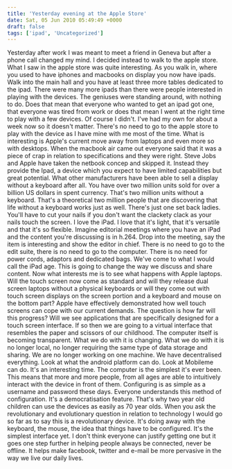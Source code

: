 ```yaml
---
title: 'Yesterday evening at the Apple Store'
date: Sat, 05 Jun 2010 05:49:49 +0000
draft: false
tags: ['ipad', 'Uncategorized']
---
```


Yesterday after work I was meant to meet a friend in Geneva but after a phone call changed my mind. I decided instead to walk to the apple store. What I saw in the apple store was quite interesting. As you walk in, where you used to have iphones and macbooks on display you now have ipads. Walk into the main hall and you have at least three more tables dedicated to the ipad. There were many more ipads than there were people interested in playing with the devices. The geniuses were standing around, with nothing to do. Does that mean that everyone who wanted to get an ipad got one, that everyone was tired from work or does that mean I went at the right time to play with a few devices. Of course I didn't. I've had my own for about a week now so it doesn't matter. There's no need to go to the apple store to play with the device as I have mine with me most of the time. What is interesting is Apple's current move away from laptops and even more so with desktops. When the macbook air came out everyone said that it was a piece of crap in relation to specifications and they were right. Steve Jobs and Apple have taken the netbook concep and skipped it. Instead they provide the Ipad, a device which you expect to have limited capabilities but great potential. What other manufacturers have been able to sell a display without a keyboard after all. You have over two million units sold for over a billion US dollars in spent currency. That's two million units without a keyboard. That's a theoretical two million people that are discovering that life without a keyboard works just as well. There's just one set back ladies. You'll have to cut your nails if you don't want the clackety clack as your nails touch the screen. I love the iPad. I love that it's light, that it's versatile and that it's so flexible. Imagine editorial meetings where you have an iPad and the content you're discussing is in h.264. Drop into the meeting, say the item is interesting and show the editor in chief. There is no need to go to the edit suite, there is no need to go to the computer. There is no need for power cords, adaptors and dedicated bags. We've come to what I would call the iPad age. This is going to change the way we discuss and share content. Now what interests me is to see what happens with Apple laptops. Will the touch screen now come as standard and will they release dual screen laptops without a physical keyboards or will they come out with touch screen displays on the screen portion and a keyboard and mouse on the bottom part? Apple have effectively demonstrated how well touch screens can cope with our current demands. The question is how far will this progress? Will we see applications that are specifically designed for a touch screen interface. If so then we are going to a virtual interface that resembles the paper and scissors of our childhood. The computer itself is becoming transparent. What we do with it is changing. What we do with it is no longer local, no longer requiring the same type of data storage and sharing. We are no longer working on one machine. We have decentralised everything. Look at what the android platform can do. Look at Mobileme can do. It's an interesting time. The computer is the simplest it's ever been. This means that more and more people, from all ages are able to intuitively interact with the device in front of them. Configuring is as simple as a username and password these days. Everyone understands this method of configuration. It's a democratisation feature. That's why two year old children can use the devices as easily as 70 year olds. When you ask the revolutionary and evolutionary question in relation to technology I would go so far as to say this is a revolutionary device. It's doing away with the keyboard, the mouse, the idea that things have to be configured. It's the simplest interface yet. I don't think everyone can justify getting one but it goes one step further in helping people always be connected, never be offline. It helps make facebook, twitter and e-mail be more pervasive in the way we live our daily lives.